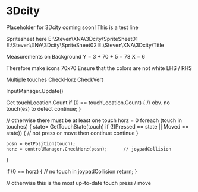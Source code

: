 # 3Dcity
Placeholder for 3Dcity coming soon!
This is a test line

Spritesheet here
E:\Steven\XNA\3Dcity\SpriteSheet01
E:\Steven\XNA\3Dcity\SpriteSheet02
E:\Steven\XNA\3Dcity\Title

Measurements on Background
Y = 3 + 70 + 5 = 78
X = 6

Therefore make icons 70x70
Ensure that the colors are not white LHS / RHS


Multiple touches
CheckHorz
CheckVert

InputManager.Update()

Get touchLocation.Count
if (0 == touchLocation.Count)
{
	// obv. no touch(es) to detect
	continue;
}

// otherwise there must be at least one touch
horz = 0
foreach (touch in touches)
{
	state= GetTouchState(touch)
	if (!(Pressed == state || Moved == state))
	{
		// not press or move then continue
		continue
	}
	
	posn = GetPosition(touch);
	horz = controlManager.CheckHorz(posn);		// joypadCollision
}

if (0 == horz)
{
	// no touch in joypadCollision
	return;
}

// otherwise this is the most up-to-date touch press / move